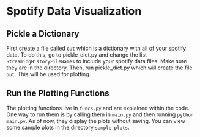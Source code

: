 # Spotify Data Visualization

## Pickle a Dictionary
First create a file called `out` which is a dictionary with all of your spotify data.
To do this, go to pickle_dict.py and change the list `StreamingHistoryFileNames` to include your spotify data files. Make sure they are in the directory.
Then, run pickle_dict.py which will create the file `out`. This will be used for plotting.

## Run the Plotting Functions
The plotting functions live in `funcs.py` and are explained within the code. One way to run them is by calling them in `main.py` and then running `python main.py`. As of now, they display the plots without saving. You can view some sample plots in the directory `sample-plots`.